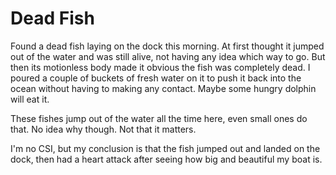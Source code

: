 # Dead Fish

Found a dead fish laying on the dock this morning.
At first thought it jumped out of the water and was still alive, not having any idea which way to go.
But then its motionless body made it obvious the fish was completely dead.
I poured a couple of buckets of fresh water on it to push it back into the ocean without having to making any contact.
Maybe some hungry dolphin will eat it.

These fishes jump out of the water all the time here, even small ones do that.  No idea why though.  Not that it matters.

I'm no CSI, but my conclusion is that the fish jumped out and landed on the dock, then had a heart attack after seeing how big and beautiful my boat is.

